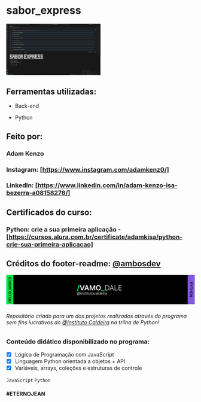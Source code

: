 # sabor_express

<img src="app_tela.png" alt="imagem do app" width="50%">

## Ferramentas utilizadas:

* Back-end

* Python

## Feito por:

### Adam Kenzo

### Instagram: [https://www.instagram.com/adamkenz0/]

### LinkedIn: [https://www.linkedin.com/in/adam-kenzo-isa-bezerra-a08158278/]


## Certificados do curso: 

### Python: crie a sua primeira aplicação - [https://cursos.alura.com.br/certificate/adamkisa/python-crie-sua-primeira-aplicacao]


## Créditos do footer-readme: [@ambosdev](https://github.com/ambosdev)
![Imagem](python_caldeira.png)
###### Repositório criado para um dos projetos realizados através do programa sem fins lucrativos do [@Instituto Caldeira](https://www.instagram.com/institutocaldeira) na trilha de Python!
### Conteúdo didático disponibilizado no programa:
- [x] Lógica de Programação com JavaScript
- [x] Linguagem Python orientada a objetos + API
- [x] Variáveis, arrays, coleções e estruturas de controle

`JavaScript` `Python`
#### #ETERNOJEAN
